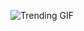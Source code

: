 ![Trending GIF](https://media4.giphy.com/media/v1.Y2lkPThiYjIxNzcyOXA0eDZ4MnN2c21xbXV0MzV6NTdhcW44ZzdkeDZzdXZhenRmcThlYyZlcD12MV9naWZzX3NlYXJjaCZjdD1n/MT5UUV1d4CXE2A37Dg/giphy.gif)
